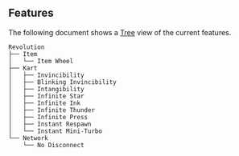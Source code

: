 ## Features
The following document shows a [Tree](https://tree.nathanfriend.io/?s=(%27options!(%27fancy!true~fullPath3~trail7gSlash3~rootDot3)~5(%275%27Revolution0Item*Item%20Wheel0Kart*2Bl7k7g%2029tang6.Star.9k.Thunder.Press4Respawn4M7i-Turbo0Network*No%20Disconnect%27)~version!%271%27)*08.*9f7ite%200%5Cn829v7c6*3!false4*9stant%205source!6ibility7in8%20%209In%01987654320.*) view of the current features.
```
Revolution
├── Item
│   └── Item Wheel
├── Kart
│   ├── Invincibility
│   ├── Blinking Invincibility
│   ├── Intangibility
│   ├── Infinite Star
│   ├── Infinite Ink
│   ├── Infinite Thunder
│   ├── Infinite Press
│   ├── Instant Respawn
│   └── Instant Mini-Turbo
└── Network
    └── No Disconnect
```